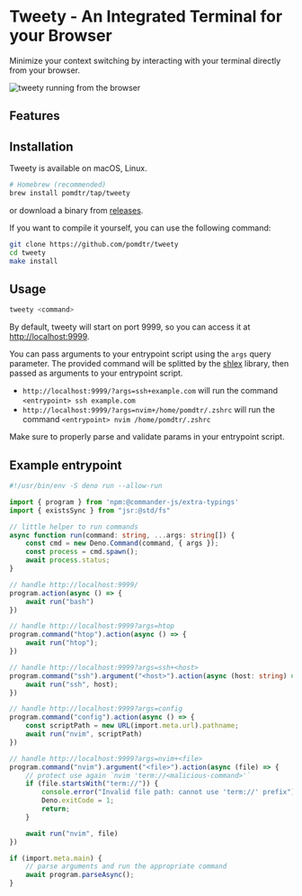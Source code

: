 # Tweety - An Integrated Terminal for your Browser

Minimize your context switching by interacting with your terminal directly from your browser.

![tweety running from the browser](./static/tabs.png)

## Features

## Installation

Tweety is available on macOS, Linux.

```sh
# Homebrew (recommended)
brew install pomdtr/tap/tweety
```

or download a binary from [releases](https://github.com/pomdtr/tweety/releases).

If you want to compile it yourself, you can use the following command:

```sh
git clone https://github.com/pomdtr/tweety
cd tweety
make install
```

## Usage

```sh
tweety <command>
```

By default, tweety will start on port 9999, so you can access it at <http://localhost:9999>.

You can pass arguments to your entrypoint script using the `args` query parameter. The provided command will be splitted by the [shlex](https://pkg.go.dev/github.com/google/shlex) library, then passed as arguments to your entrypoint script.

- `http://localhost:9999/?args=ssh+example.com` will run the command `<entrypoint> ssh example.com`
- `http://localhost:9999/?args=nvim+/home/pomdtr/.zshrc` will run the command `<entrypoint> nvim /home/pomdtr/.zshrc`

Make sure to properly parse and validate params in your entrypoint script.

## Example entrypoint

```ts
#!/usr/bin/env -S deno run --allow-run

import { program } from 'npm:@commander-js/extra-typings'
import { existsSync } from "jsr:@std/fs"

// little helper to run commands
async function run(command: string, ...args: string[]) {
    const cmd = new Deno.Command(command, { args });
    const process = cmd.spawn();
    await process.status;
}

// handle http://localhost:9999/
program.action(async () => {
    await run("bash")
})

// handle http://localhost:9999?args=htop
program.command("htop").action(async () => {
    await run("htop");
})

// handle http://localhost:9999?args=ssh+<host>
program.command("ssh").argument("<host>").action(async (host: string) => {
    await run("ssh", host);
})

// handle http://localhost:9999?args=config
program.command("config").action(async () => {
    const scriptPath = new URL(import.meta.url).pathname;
    await run("nvim", scriptPath)
})

// handle http://localhost:9999?args=nvim+<file>
program.command("nvim").argument("<file>").action(async (file) => {
    // protect use again `nvim 'term://<malicious-command>'`
    if (file.startsWith("term://")) {
        console.error("Invalid file path: cannot use 'term://' prefix");
        Deno.exitCode = 1;
        return;
    }

    await run("nvim", file)
})

if (import.meta.main) {
    // parse arguments and run the appropriate command
    await program.parseAsync();
}
```
